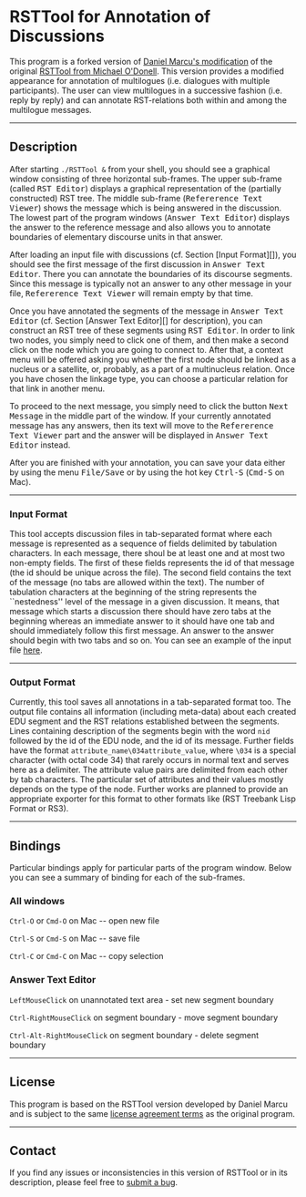 # RSTTool for Annotation of Discussions

This program is a forked version of [Daniel Marcu's
modification](http://www.isi.edu/publications/licensed-sw/RSTTool/) of
the original [RSTTool from Michael
O'Donell](http://www.wagsoft.com/RSTTool/).  This version provides a
modified appearance for annotation of multilogues (i.e. dialogues with
multiple participants).  The user can view multilogues in a successive
fashion (i.e. reply by reply) and can annotate RST-relations both
within and among the multilogue messages.

---

## Description

After starting `./RSTTool &` from your shell, you should see a
graphical window consisting of three horizontal sub-frames.  The upper
sub-frame (called <tt>RST Editor</tt>) displays a graphical
representation of the (partially constructed) RST tree.  The middle
sub-frame (<tt>Refererence Text Viewer</tt>) shows the message which
is being answered in the discussion.  The lowest part of the program
windows (<tt>Answer Text Editor</tt>) displays the answer to the
reference message and also allows you to annotate boundaries of
elementary discourse units in that answer.

After loading an input file with discussions (cf. Section [Input
Format][]), you should see the first message of the first discussion
in <tt>Answer Text Editor</tt>.  There you can annotate the boundaries
of its discourse segments.  Since this message is typically not an
answer to any other message in your file, <tt>Refererence Text
Viewer</tt> will remain empty by that time.

Once you have annotated the segments of the message in <tt>Answer Text
Editor</tt> (cf. Section [Answer Text Editor][] for description), you
can construct an RST tree of these segments using <tt>RST Editor</tt>.
In order to link two nodes, you simply need to click one of them, and
then make a second click on the node which you are going to connect
to.  After that, a context menu will be offered asking you whether the
first node should be linked as a nucleus or a satellite, or, probably,
as a part of a multinucleus relation.  Once you have chosen the
linkage type, you can choose a particular relation for that link in
another menu.

To proceed to the next message, you simply need to click the button
<tt>Next Message</tt> in the middle part of the window.  If your
currently annotated message has any answers, then its text will move
to the <tt>Refererence Text Viewer</tt> part and the answer will be
displayed in <tt>Answer Text Editor</tt> instead.

After you are finished with your annotation, you can save your data
either by using the menu <tt>File/Save</tt> or by using the hot key
<tt>Ctrl-S</tt> (<tt>Cmd-S</tt> on Mac).

---

### Input Format

This tool accepts discussion files in tab-separated format where each
message is represented as a sequence of fields delimited by tabulation
characters.  In each message, there shoul be at least one and at most
two non-empty fields.  The first of these fields represents the id of
that message (the id should be unique across the file).  The second
field contains the text of the message (no tabs are allowed within the
text).  The number of tabulation characters at the beginning of the
string represents the ``nestedness'' level of the message in a given
discussion.  It means, that message which starts a discussion there
should have zero tabs at the beginning whereas an immediate answer to
it should have one tab and should immediately follow this first
message.  An answer to the answer should begin with two tabs and so
on.  You can see an example of the input file
[here](examples/input.txt).

---

### Output Format

Currently, this tool saves all annotations in a tab-separated format
too.  The output file contains all information (including meta-data)
about each created EDU segment and the RST relations established
between the segments.  Lines containing description of the segments
begin with the word ``nid`` followed by the id of the EDU node, and
the id of its message.  Further fields have the format
``attribute_name\034attribute_value``, where ``\034`` is a special
character (with octal code 34) that rarely occurs in normal text and
serves here as a delimiter.  The attribute value pairs are delimited
from each other by tab characters.  The particular set of attributes
and their values mostly depends on the type of the node.  Further
works are planned to provide an appropriate exporter for this format
to other formats like (RST Treebank Lisp Format or RS3).

---

## Bindings

Particular bindings apply for particular parts of the program window.
Below you can see a summary of binding for each of the sub-frames.

### All windows

`Ctrl-O` or `Cmd-O` on Mac -- open new file

`Ctrl-S` or `Cmd-S` on Mac -- save file

`Ctrl-C` or `Cmd-C` on Mac -- copy selection

### Answer Text Editor

`LeftMouseClick` on unannotated text area - set new segment boundary

`Ctrl-RightMouseClick` on segment boundary - move segment boundary

`Ctrl-Alt-RightMouseClick` on segment boundary - delete segment boundary

---

## License

This program is based on the RSTTool version developed by Daniel Marcu
and is subject to the same [license agreement
terms](http://www.isi.edu/publications/licensed-sw/RSTTool/) as the
original program.

---

## Contact

If you find any issues or inconsistencies in this version of RSTTool
or in its description, please feel free to [submit a
bug](https://github.com/WladimirSidorenko/RSTTool/issues/new).
